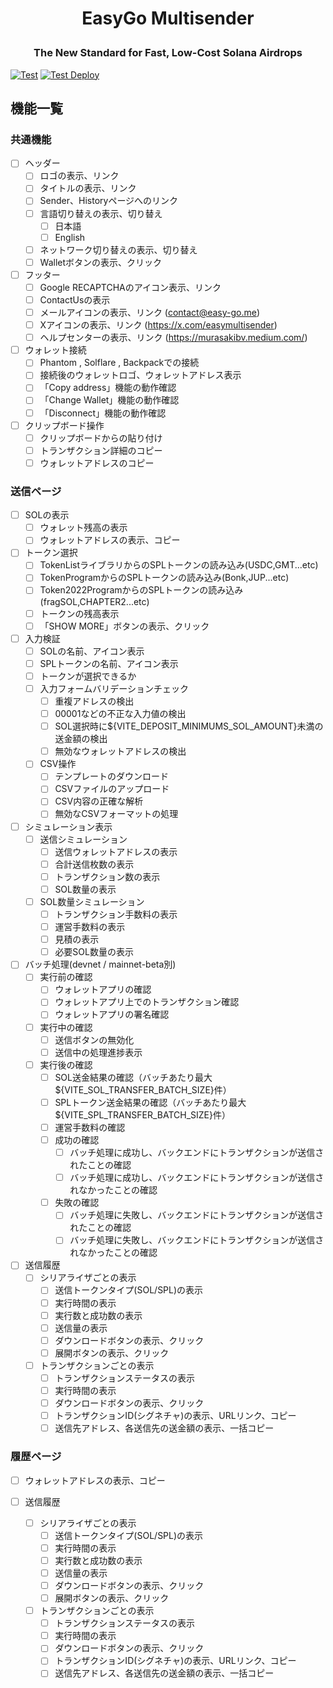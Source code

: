# <p align="center">EasyGo Multisender</p>
### <p align="center">The New Standard for Fast, Low-Cost Solana Airdrops</p>
[![Test](https://github.com/pj-guzen/BulkSender-Front/actions/workflows/test.yml/badge.svg)](https://github.com/pj-guzen/BulkSender-Front/actions/workflows/test.yml)
[![Test Deploy](https://github.com/pj-guzen/BulkSender-Front/actions/workflows/test_deploy.yml/badge.svg)](https://github.com/pj-guzen/BulkSender-Front/actions/workflows/test_deploy.yml)

## 機能一覧

### 共通機能

- [ ] ヘッダー
  - [ ] ロゴの表示、リンク
  - [ ] タイトルの表示、リンク
  - [ ] Sender、Historyページへのリンク
  - [ ] 言語切り替えの表示、切り替え
    - [ ] 日本語
    - [ ] English
  - [ ] ネットワーク切り替えの表示、切り替え
  - [ ] Walletボタンの表示、クリック

- [ ] フッター
  - [ ] Google RECAPTCHAのアイコン表示、リンク
  - [ ] ContactUsの表示
  - [ ] メールアイコンの表示、リンク (contact@easy-go.me)
  - [ ] Xアイコンの表示、リンク (https://x.com/easymultisender)
  - [ ] ヘルプセンターの表示、リンク (https://murasakibv.medium.com/)

- [ ] ウォレット接続
  - [ ] Phantom , Solflare , Backpackでの接続
  - [ ] 接続後のウォレットロゴ、ウォレットアドレス表示
  - [ ] 「Copy address」機能の動作確認
  - [ ] 「Change Wallet」機能の動作確認
  - [ ] 「Disconnect」機能の動作確認

- [ ] クリップボード操作
  - [ ] クリップボードからの貼り付け
  - [ ] トランザクション詳細のコピー
  - [ ] ウォレットアドレスのコピー

### 送信ページ

- [ ] SOLの表示
  - [ ] ウォレット残高の表示
  - [ ] ウォレットアドレスの表示、コピー

- [ ] トークン選択
  - [ ] TokenListライブラリからのSPLトークンの読み込み(USDC,GMT...etc)
  - [ ] TokenProgramからのSPLトークンの読み込み(Bonk,JUP...etc)
  - [ ] Token2022ProgramからのSPLトークンの読み込み(fragSOL,CHAPTER2...etc)
  - [ ] トークンの残高表示
  - [ ] 「SHOW MORE」ボタンの表示、クリック

- [ ] 入力検証
  - [ ] SOLの名前、アイコン表示
  - [ ] SPLトークンの名前、アイコン表示
  - [ ] トークンが選択できるか
  - [ ] 入力フォームバリデーションチェック
    - [ ] 重複アドレスの検出
    - [ ] 00001などの不正な入力値の検出
    - [ ] SOL選択時に${VITE_DEPOSIT_MINIMUMS_SOL_AMOUNT}未満の送金額の検出
    - [ ] 無効なウォレットアドレスの検出
  - [ ] CSV操作
    - [ ] テンプレートのダウンロード
    - [ ] CSVファイルのアップロード
    - [ ] CSV内容の正確な解析
    - [ ] 無効なCSVフォーマットの処理

- [ ] シミュレーション表示
  - [ ] 送信シミュレーション
    - [ ] 送信ウォレットアドレスの表示
    - [ ] 合計送信枚数の表示
    - [ ] トランザクション数の表示
    - [ ] SOL数量の表示
  - [ ] SOL数量シミュレーション
    - [ ] トランザクション手数料の表示
    - [ ] 運営手数料の表示
    - [ ] 見積の表示
    - [ ] 必要SOL数量の表示

- [ ] バッチ処理(devnet / mainnet-beta別)
  - [ ] 実行前の確認
    - [ ] ウォレットアプリの確認
    - [ ] ウォレットアプリ上でのトランザクション確認
    - [ ] ウォレットアプリの署名確認
  - [ ] 実行中の確認
    - [ ] 送信ボタンの無効化
    - [ ] 送信中の処理進捗表示
  - [ ] 実行後の確認
    - [ ] SOL送金結果の確認（バッチあたり最大${VITE_SOL_TRANSFER_BATCH_SIZE}件）
    - [ ] SPLトークン送金結果の確認（バッチあたり最大${VITE_SPL_TRANSFER_BATCH_SIZE}件）
    - [ ] 運営手数料の確認
    - [ ] 成功の確認
      - [ ] バッチ処理に成功し、バックエンドにトランザクションが送信されたことの確認
      - [ ] バッチ処理に成功し、バックエンドにトランザクションが送信されなかったことの確認
    - [ ] 失敗の確認
      - [ ] バッチ処理に失敗し、バックエンドにトランザクションが送信されたことの確認
      - [ ] バッチ処理に失敗し、バックエンドにトランザクションが送信されなかったことの確認

- [ ] 送信履歴
  - [ ] シリアライザごとの表示
    - [ ] 送信トークンタイプ(SOL/SPL)の表示
    - [ ] 実行時間の表示
    - [ ] 実行数と成功数の表示
    - [ ] 送信量の表示
    - [ ] ダウンロードボタンの表示、クリック
    - [ ] 展開ボタンの表示、クリック
  - [ ] トランザクションごとの表示
    - [ ] トランザクションステータスの表示
    - [ ] 実行時間の表示
    - [ ] ダウンロードボタンの表示、クリック
    - [ ] トランザクションID(シグネチャ)の表示、URLリンク、コピー
    - [ ] 送信先アドレス、各送信先の送金額の表示、一括コピー

### 履歴ページ

- [ ] ウォレットアドレスの表示、コピー

- [ ] 送信履歴
  - [ ] シリアライザごとの表示
    - [ ] 送信トークンタイプ(SOL/SPL)の表示
    - [ ] 実行時間の表示
    - [ ] 実行数と成功数の表示
    - [ ] 送信量の表示
    - [ ] ダウンロードボタンの表示、クリック
    - [ ] 展開ボタンの表示、クリック
  - [ ] トランザクションごとの表示
    - [ ] トランザクションステータスの表示
    - [ ] 実行時間の表示
    - [ ] ダウンロードボタンの表示、クリック
    - [ ] トランザクションID(シグネチャ)の表示、URLリンク、コピー
    - [ ] 送信先アドレス、各送信先の送金額の表示、一括コピー
